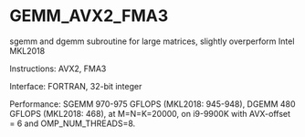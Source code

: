 # GEMM_AVX2_FMA3
sgemm and dgemm subroutine for large matrices, slightly overperform Intel MKL2018

Instructions: AVX2, FMA3

Interface: FORTRAN, 32-bit integer

Performance: SGEMM 970-975 GFLOPS (MKL2018: 945-948), DGEMM 480 GFLOPS (MKL2018: 468), at M=N=K=20000, on i9-9900K with AVX-offset = 6 and OMP_NUM_THREADS=8.

